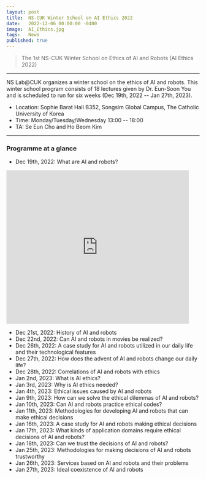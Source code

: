 ```yaml
---
layout: post
title:  NS-CUK Winter School on AI Ethics 2022
date:   2022-12-06 00:00:00 -0400
image:  AI_Ethics.jpg
tags:   News
published: true
---
```


> The 1st NS-CUK Winter School on Ethics of AI and Robots (AI Ethics 2022)

***

NS Lab@CUK organizes a winter school on the ethics of AI and robots. This winter school program consists of 18 lectures given by Dr. Eun-Soon You and is scheduled to run for six weeks (Dec 19th, 2022 -- Jan 27th, 2023).
* Location: Sophie Barat Hall B352, Songsim Global Campus, The Catholic University of Korea
* Time: Monday/Tuesday/Wednesday 13:00 -- 18:00
* TA: Se Eun Cho and Ho Beom Kim

***

### Programme at a glance
* Dec 19th, 2022: What are AI and robots?
<iframe src="https://www.slideshare.net/slideshow/embed_code/key/14CQ1kTNFVJVh0?hostedIn=slideshare&page=upload" width="476" height="400" frameborder="0" marginwidth="0" marginheight="0" scrolling="no"></iframe>

* Dec 21st, 2022: History of AI and robots
* Dec 22nd, 2022: Can AI and robots in movies be realized?
* Dec 26th, 2022: A case study for AI and robots utilized in our daily life and their technological features
* Dec 27th, 2022: How does the advent of AI and robots change our daily life?
* Dec 28th, 2022: Correlations of AI and robots with ethics
* Jan 2nd, 2023: What is AI ethics?
* Jan 3rd, 2023: Why is AI ethics needed?
* Jan 4th, 2023: Ethical issues caused by AI and robots
* Jan 9th, 2023: How can we solve the ethical dilemmas of AI and robots?
* Jan 10th, 2023: Can AI and robots practice ethical codes?
* Jan 11th, 2023: Methodologies for developing AI and robots that can make ethical decisions
* Jan 16th, 2023: A case study for AI and robots making ethical decisions
* Jan 17th, 2023: What kinds of application domains require ethical decisions of AI and robots?
* Jan 18th, 2023: Can we trust the decisions of AI and robots?
* Jan 25th, 2023: Methodologies for making decisions of AI and robots trustworthy
* Jan 26th, 2023: Services based on AI and robots and their problems
* Jan 27th, 2023: Ideal coexistence of AI and robots
